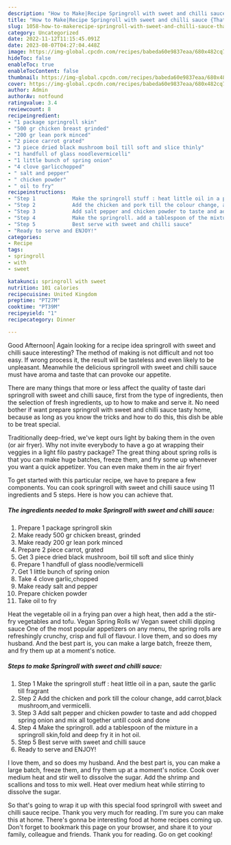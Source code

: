 ```yaml
---
description: "How to Make|Recipe Springroll with sweet and chilli sauce {That is Delicious"
title: "How to Make|Recipe Springroll with sweet and chilli sauce {That is Delicious"
slug: 1058-how-to-makerecipe-springroll-with-sweet-and-chilli-sauce-that-is-delicious
category: Uncategorized
date: 2022-11-12T11:15:45.091Z
date: 2023-08-07T04:27:04.448Z
image: https://img-global.cpcdn.com/recipes/babeda60e9837eaa/680x482cq70/springroll-with-sweet-and-chilli-sauce-recipe-main-photo.jpg
hideToc: false
enableToc: true
enableTocContent: false
thumbnail: https://img-global.cpcdn.com/recipes/babeda60e9837eaa/680x482cq70/springroll-with-sweet-and-chilli-sauce-recipe-main-photo.jpg
cover: https://img-global.cpcdn.com/recipes/babeda60e9837eaa/680x482cq70/springroll-with-sweet-and-chilli-sauce-recipe-main-photo.jpg
author: Admin
authorAv: notfound
ratingvalue: 3.4
reviewcount: 8
recipeingredient:
- "1 package springroll skin"
- "500 gr chicken breast grinded"
- "200 gr lean pork minced"
- "2 piece carrot grated"
- "3 piece dried black mushroom boil till soft and slice thinly"
- "1 handfull of glass noodlevermicelli"
- "1 little bunch of spring onion"
- "4 clove garlicchopped"
- " salt and pepper"
- " chicken powder"
- " oil to fry"
recipeinstructions:
- "Step 1            Make the springroll stuff : heat little oil in a pan, saute the garlic till fragrant"
- "Step 2            Add the chicken and pork till the colour change, add carrot,black mushroom,and vermicelli."
- "Step 3            Add salt pepper and chicken powder to taste and add chopped spring onion and mix all together untill cook and done"
- "Step 4            Make the springroll. add a tablespoon of the mixture in a springroll skin,fold and deep fry it in hot oil."
- "Step 5            Best serve with sweet and chilli sauce"
- "Ready to serve and ENJOY!"
categories:
- Recipe
tags:
- springroll
- with
- sweet

katakunci: springroll with sweet 
nutrition: 101 calories
recipecuisine: United Kingdom
preptime: "PT27M"
cooktime: "PT39M"
recipeyield: "1"
recipecategory: Dinner

---
```



Good Afternoon| Again looking for a recipe idea springroll with sweet and chilli sauce interesting? The method of making is not difficult and not too easy. If wrong process it, the result will be tasteless and even likely to be unpleasant. Meanwhile the delicious springroll with sweet and chilli sauce must have aroma and taste that can provoke our appetite.






There are many things that more or less affect the quality of taste dari springroll with sweet and chilli sauce, first from the type of ingredients, then the selection of fresh ingredients, up to how to make and serve it. No need bother if want prepare springroll with sweet and chilli sauce tasty home, because as long as you know the tricks and how to do this, this dish be able to be treat special.


Traditionally deep-fried, we&#39;ve kept ours light by baking them in the oven (or air fryer). Why not invite everybody to have a go at wrapping their veggies in a light filo pastry package? The great thing about spring rolls is that you can make huge batches, freeze them, and fry some up whenever you want a quick appetizer. You can even make them in the air fryer!


To get started with this particular recipe, we have to prepare a few components. You can cook springroll with sweet and chilli sauce using 11 ingredients and 5 steps. Here is how you can achieve that.

<!--inarticleads1-->

##### The ingredients needed to make Springroll with sweet and chilli sauce:

1. Prepare 1 package springroll skin
1. Make ready 500 gr chicken breast, grinded
1. Make ready 200 gr lean pork minced
1. Prepare 2 piece carrot, grated
1. Get 3 piece dried black mushroom, boil till soft and slice thinly
1. Prepare 1 handfull of glass noodle/vermicelli
1. Get 1 little bunch of spring onion
1. Take 4 clove garlic,chopped
1. Make ready  salt and pepper
1. Prepare  chicken powder
1. Take  oil to fry


Heat the vegetable oil in a frying pan over a high heat, then add a the stir-fry vegetables and tofu. Vegan Spring Rolls w/ Vegan sweet chilli dipping sauce One of the most popular appetizers on any menu, the spring rolls are refreshingly crunchy, crisp and full of flavour. I love them, and so does my husband. And the best part is, you can make a large batch, freeze them, and fry them up at a moment&#39;s notice. 

<!--inarticleads2-->

##### Steps to make Springroll with sweet and chilli sauce:

1. Step 1            Make the springroll stuff : heat little oil in a pan, saute the garlic till fragrant
1. Step 2            Add the chicken and pork till the colour change, add carrot,black mushroom,and vermicelli.
1. Step 3            Add salt pepper and chicken powder to taste and add chopped spring onion and mix all together untill cook and done
1. Step 4            Make the springroll. add a tablespoon of the mixture in a springroll skin,fold and deep fry it in hot oil.
1. Step 5            Best serve with sweet and chilli sauce
1. Ready to serve and ENJOY!

I love them, and so does my husband. And the best part is, you can make a large batch, freeze them, and fry them up at a moment&#39;s notice. Cook over medium heat and stir well to dissolve the sugar. Add the shrimp and scallions and toss to mix well. Heat over medium heat while stirring to dissolve the sugar. 

So that's going to wrap it up with this special food springroll with sweet and chilli sauce recipe. Thank you very much for reading. I'm sure you can make this at home. There's gonna be interesting food at home recipes coming up. Don't forget to bookmark this page on your browser, and share it to your family, colleague and friends. Thank you for reading. Go on get cooking!

